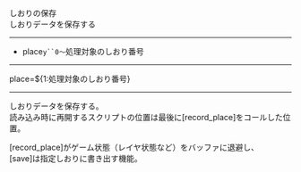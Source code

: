 しおりの保存  
しおりデータを保存する

***
- place`y``0〜`処理対象のしおり番号

***
place=${1:処理対象のしおり番号}

***
しおりデータを保存する。  
読み込み時に再開するスクリプトの位置は最後に[record_place]をコールした位置。  

[record_place]がゲーム状態（レイヤ状態など）をバッファに退避し、  
[save]は指定しおりに書き出す機能。

